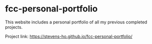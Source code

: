 # fcc-personal-portfolio
This website includes a personal portfolio of all my previous completed projects.

Project link: https://stevens-ho.github.io/fcc-personal-portfolio/